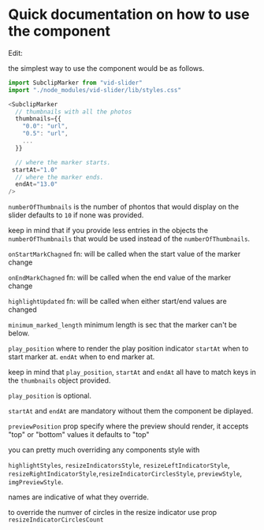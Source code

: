 # Quick documentation on how to use the component

Edit:

the simplest way to use the component would be as follows.

```js
import SubclipMarker from "vid-slider"
import "./node_modules/vid-slider/lib/styles.css"

<SubclipMarker
  // thumbnails with all the photos
  thumbnails={{
    "0.0": "url",
    "0.5": "url",
    ...
  }}

  // where the marker starts.
 startAt="1.0"
  // where the marker ends.
  endAt="13.0"
/>
```

`numberOfThumbnails` is the number of phontos that would display on the slider defaults to `10` if none was provided.

keep in mind that if you provide less entries in the objects the `numberOfThumbnails` that would be used instead of the `numberOfThumbnails`.

`onStartMarkChagned` fn: will be called when the start value of the marker change

`onEndMarkChagned` fn: will be called when the end value of the marker change

`highlightUpdated` fn: will be called when either start/end values are changed

`minimum_marked_length` minimum length is sec that the marker can't be below.

`play_position` where to render the play position indicator `startAt` when to start marker at. `endAt` when to end marker at.

keep in mind that `play_position`, `startAt` and `endAt` all have to match keys in the `thumbnails` object provided.

`play_position` is optional.

`startAt` and `endAt` are mandatory without them the component be diplayed.

`previewPosition` prop specify where the preview should render, it accepts "top" or "bottom" values it defaults to "top"

you can pretty much overriding any components style with

`highlightStyles`, `resizeIndicatorsStyle`, `resizeLeftIndicatorStyle`, `resizeRightIndicatorStyle`,`resizeIndicatorCirclesStyle`, `previewStyle`, `imgPreviewStyle`.

names are indicative of what they override.

to override the numver of circles in the resize indicator use prop `resizeIndicatorCirclesCount`
